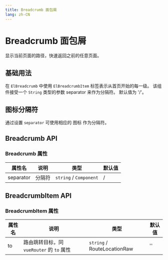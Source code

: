```yaml
---
title: Breadcrumb 面包屑
lang: zh-CN
---
```


# Breadcrumb 面包屑

显示当前页面的路径，快速返回之前的任意页面。

## 基础用法

在 `ElBreadcrumb` 中使用 `ElBreadcrumbItem` 标签表示从首页开始的每一级。 该组件接受一个 `String` 类型的参数 separator 来作为分隔符。 默认值为 '/'。

<code src="./basic.tsx"></code>

## 图标分隔符

通过设置 `separator` 可使用相应的 图标 作为分隔符。

<code src="./icon.tsx"></code>

## Breadcrumb API

### Breadcrumb 属性

| 属性名    | 说明   | 类型                   | 默认值 |
| --------- | ------ | ---------------------- | ------ |
| separator | 分隔符 | `string` / `Component` | /      |

## BreadcrumbItem API

### BreadcrumbItem 属性

| 属性名 | 说明                                      | 类型                                                   | 默认值 |
| ------ | ----------------------------------------- | ------------------------------------------------------ | ------ |
| to     | 路由跳转目标，同 `vueRouter` 的 `to` 属性 | `string` / <Enum type='object'>RouteLocationRaw</Enum> | ''     |

<!-- | replace | 如果设置该属性为 `true`, 导航将不会留下历史记录 | `boolean`                                              | false  | -->
